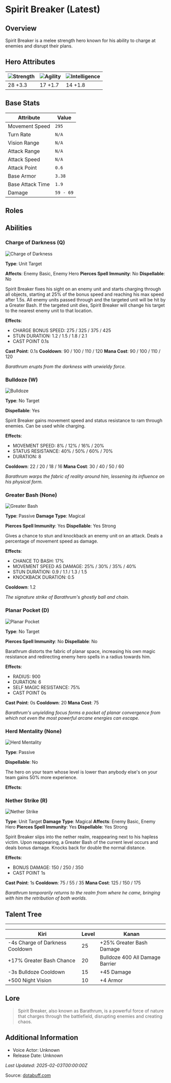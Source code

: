 # Spirit Breaker (Latest)

## Overview
Spirit Breaker is a melee strength hero known for his ability to charge at enemies and disrupt their plans.

## Hero Attributes
| ![Strength](https://www.dotabuff.com/assets/hero_str-c4c83daf6344eee5758e6634a6535394cdcf03a9a8292076260cbe42b76d1b4c.png) | ![Agility](https://www.dotabuff.com/assets/hero_agi-f7c48b4a53d1a3f879d97d7afce7326b01d4a1a053fec8ea922ac6bbbe7947d7.png) | ![Intelligence](https://www.dotabuff.com/assets/hero_int-b590a71ef3df24fd995abacac069e7dbf3ee126cc67d6969bb3bea8034124232.png) |
|------------------------|------------------------|----------------------------|
| 28 +3.3             | 17 +1.7              | 14 +1.8            |

## Base Stats
| Attribute | Value |
|-----------|-------|
| Movement Speed | `295` |
| Turn Rate | `N/A` |
| Vision Range | `N/A` |
| Attack Range | `N/A` |
| Attack Speed | `N/A` |
| Attack Point | `0.6` |
| Base Armor | `3.38` |
| Base Attack Time | `1.9` |
| Damage | `59 - 69` |

## Roles


## Abilities
### Charge of Darkness (Q)
![Charge of Darkness](https://www.dotabuff.com/assets/skills/spirit-breaker-charge-of-darkness-5353-760cbfd5e524647be4e7a451b12cfe9e13495ebd98cb74caf0242a0b8aea6edc.jpg)

**Type**: Unit Target

**Affects**: Enemy Basic, Enemy Hero
**Pierces Spell Immunity**: No
**Dispellable**: No

Spirit Breaker fixes his sight on an enemy unit and starts charging through all objects, starting at 25% of the bonus speed and reaching his max speed after 1.5s. All enemy units passed through and the targeted unit will be hit by a Greater Bash. If the targeted unit dies, Spirit Breaker will change his target to the nearest enemy unit to that location.

**Effects**:
- CHARGE BONUS SPEED: 275 / 325 / 375 / 425
- STUN DURATION: 1.2 / 1.5 / 1.8 / 2.1
- CAST POINT 0.1s

**Cast Point**: 0.1s
**Cooldown**: 90 / 100 / 110 / 120
**Mana Cost**: 90 / 100 / 110 / 120

*Barathrum erupts from the darkness with unwieldy force.*

### Bulldoze (W)
![Bulldoze](https://www.dotabuff.com/assets/skills/spirit-breaker-bulldoze-7301-08a016e8b493d000505afb3030e83775c8dd091489a1b92a988a2c484ef5fe99.jpg)

**Type**: No Target



**Dispellable**: Yes

Spirit Breaker gains movement speed and status resistance to ram through enemies. Can be used while charging.

**Effects**:
- MOVEMENT SPEED: 8% / 12% / 16% / 20%
- STATUS RESISTANCE: 40% / 50% / 60% / 70%
- DURATION: 8


**Cooldown**: 22 / 20 / 18 / 16
**Mana Cost**: 30 / 40 / 50 / 60

*Barathrum warps the fabric of reality around him, lessening its influence on his physical form.*

### Greater Bash (None)
![Greater Bash](https://www.dotabuff.com/assets/skills/spirit-breaker-greater-bash-5355-ee549bffa10c28f284a6c998d53ed480419ea741fc49ddc2f3be51bef15c3638.jpg)

**Type**: Passive
**Damage Type**: Magical

**Pierces Spell Immunity**: Yes
**Dispellable**: Yes Strong

Gives a chance to stun and knockback an enemy unit on an attack. Deals a percentage of movement speed as damage.

**Effects**:
- CHANCE TO BASH: 17%
- MOVEMENT SPEED AS DAMAGE: 25% / 30% / 35% / 40%
- STUN DURATION: 0.9 / 1.1 / 1.3 / 1.5
- KNOCKBACK DURATION: 0.5


**Cooldown**: 1.2


*The signature strike of Barathrum's ghostly ball and chain.*

### Planar Pocket (D)
![Planar Pocket](https://www.dotabuff.com/assets/skills/spirit-breaker-planar-pocket-987-669c1189136059d58ddc6bd393e36f50589ed5f0efcb53158514031bb648df32.jpg)

**Type**: No Target


**Pierces Spell Immunity**: No
**Dispellable**: No

Barathrum distorts the fabric of planar space, increasing his own magic resistance and redirecting enemy hero spells in a radius towards him.

**Effects**:
- RADIUS: 900
- DURATION: 6
- SELF MAGIC RESISTANCE: 75%
- CAST POINT 0s

**Cast Point**: 0s
**Cooldown**: 20
**Mana Cost**: 75

*Barathrum's unyielding focus forms a pocket of planar convergence from which not even the most powerful arcane energies can escape.*

### Herd Mentality (None)
![Herd Mentality](https://www.dotabuff.com/assets/skills/default-5a612c460046882c6741f2fd3db0f48ae721d557d613f3dc4db7262a1bd5864a.jpg)

**Type**: Passive



**Dispellable**: No

The hero on your team whose level is lower than anybody else's on your team gains 50% more experience.

**Effects**:








### Nether Strike (R)
![Nether Strike](https://www.dotabuff.com/assets/skills/spirit-breaker-nether-strike-5356-84fe058dc1ff2583992c35d43b475c46e6ed66805bc0b817058ded9b1c51c572.jpg)

**Type**: Unit Target
**Damage Type**: Magical
**Affects**: Enemy Basic, Enemy Hero
**Pierces Spell Immunity**: Yes
**Dispellable**: Yes Strong

Spirit Breaker slips into the nether realm, reappearing next to his hapless victim. Upon reappearing, a Greater Bash of the current level occurs and deals bonus damage. Knocks back for double the normal distance.

**Effects**:
- BONUS DAMAGE: 150 / 250 / 350
- CAST POINT 1s

**Cast Point**: 1s
**Cooldown**: 75 / 55 / 35
**Mana Cost**: 125 / 150 / 175

*Barathrum temporarily returns to the realm from where he came, bringing with him the retribution of both worlds.*


## Talent Tree
------------
Kiri | Level | Kanan
------|--------|-------
-4s Charge of Darkness Cooldown | 25 | +25% Greater Bash Damage
+17% Greater Bash Chance | 20 | Bulldoze 400 All Damage Barrier
-3s Bulldoze Cooldown | 15 | +45 Damage
+500 Night Vision | 10 | +4 Armor

## Lore
> Spirit Breaker, also known as Barathrum, is a powerful force of nature that charges through the battlefield, disrupting enemies and creating chaos.

## Additional Information
- Voice Actor: Unknown
- Release Date: Unknown

_Last Updated: 2025-02-03T00:00:00Z_

Source: [dotabuff.com](https://www.dotabuff.com/heroes/spirit-breaker/abilities)
